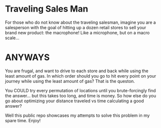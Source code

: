 # Traveling Sales Man

For those who do not know about the traveling salesman, imagine you are a salesperson with the goal of hitting up a dozen retail stores to sell your brand new product: the macrophone! Like a microphone, but on a macro scale...

# ANYWAYS

You are frugal, and want to drive to each store and back while using the least amount of gas. In which order should you go to hit every point on your journey while using the least amount of gas? That is the queston.

You COULD try every permutation of locations until you brute-forcingly find the answer... but this takes too long, and time is money. So how else do you go about optimizing your distance traveled vs time calculating a good answer?

Well this public repo showcases my attempts to solve this problem in my spare time. Enjoy!
